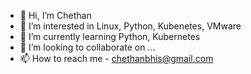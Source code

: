 - 👋 Hi, I’m Chethan
- 👀 I’m interested in Linux, Python, Kubenetes, VMware
- 🌱 I’m currently learning Python, Kubernetes
- 💞️ I’m looking to collaborate on ...
- 📫 How to reach me - chethanbhis@gmail.com

<!---
chethanbh88/chethanbh88 is a ✨ special ✨ repository because its `README.md` (this file) appears on your GitHub profile.
You can click the Preview link to take a look at your changes.
--->
